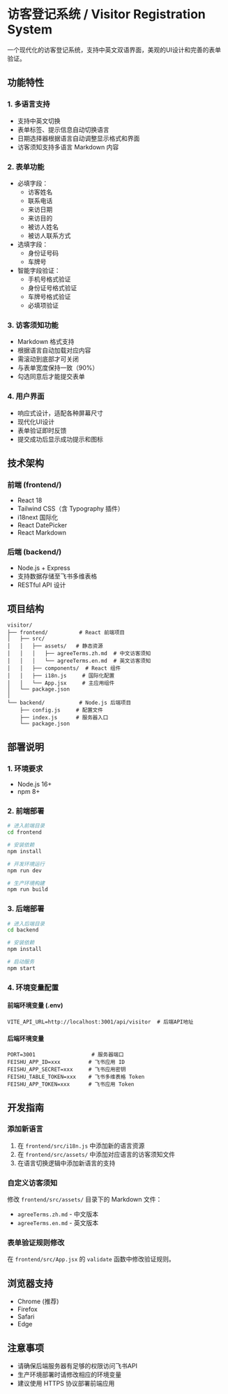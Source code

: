 # 访客登记系统 / Visitor Registration System

一个现代化的访客登记系统，支持中英文双语界面，美观的UI设计和完善的表单验证。

## 功能特性

### 1. 多语言支持
- 支持中英文切换
- 表单标签、提示信息自动切换语言
- 日期选择器根据语言自动调整显示格式和界面
- 访客须知支持多语言 Markdown 内容

### 2. 表单功能
- 必填字段：
  - 访客姓名
  - 联系电话
  - 来访日期
  - 来访目的
  - 被访人姓名
  - 被访人联系方式
- 选填字段：
  - 身份证号码
  - 车牌号
- 智能字段验证：
  - 手机号格式验证
  - 身份证号格式验证
  - 车牌号格式验证
  - 必填项验证

### 3. 访客须知功能
- Markdown 格式支持
- 根据语言自动加载对应内容
- 需滚动到底部才可关闭
- 与表单宽度保持一致（90%）
- 勾选同意后才能提交表单

### 4. 用户界面
- 响应式设计，适配各种屏幕尺寸
- 现代化UI设计
- 表单验证即时反馈
- 提交成功后显示成功提示和图标

## 技术架构

### 前端 (frontend/)
- React 18
- Tailwind CSS（含 Typography 插件）
- i18next 国际化
- React DatePicker
- React Markdown

### 后端 (backend/)
- Node.js + Express
- 支持数据存储至飞书多维表格
- RESTful API 设计

## 项目结构
```
visitor/
├── frontend/          # React 前端项目
│   ├── src/
│   │   ├── assets/   # 静态资源
│   │   │   ├── agreeTerms.zh.md  # 中文访客须知
│   │   │   └── agreeTerms.en.md  # 英文访客须知
│   │   ├── components/  # React 组件
│   │   ├── i18n.js     # 国际化配置
│   │   └── App.jsx     # 主应用组件
│   └── package.json
│
└── backend/           # Node.js 后端项目
    ├── config.js     # 配置文件
    ├── index.js      # 服务器入口
    └── package.json
```

## 部署说明

### 1. 环境要求
- Node.js 16+
- npm 8+

### 2. 前端部署
```bash
# 进入前端目录
cd frontend

# 安装依赖
npm install

# 开发环境运行
npm run dev

# 生产环境构建
npm run build
```

### 3. 后端部署
```bash
# 进入后端目录
cd backend

# 安装依赖
npm install

# 启动服务
npm start
```

### 4. 环境变量配置

#### 前端环境变量 (.env)
```
VITE_API_URL=http://localhost:3001/api/visitor  # 后端API地址
```

#### 后端环境变量
```
PORT=3001                  # 服务器端口
FEISHU_APP_ID=xxx         # 飞书应用 ID
FEISHU_APP_SECRET=xxx     # 飞书应用密钥
FEISHU_TABLE_TOKEN=xxx    # 飞书多维表格 Token
FEISHU_APP_TOKEN=xxx      # 飞书应用 Token
```

## 开发指南

### 添加新语言
1. 在 `frontend/src/i18n.js` 中添加新的语言资源
2. 在 `frontend/src/assets/` 中添加对应语言的访客须知文件
3. 在语言切换逻辑中添加新语言的支持

### 自定义访客须知
修改 `frontend/src/assets/` 目录下的 Markdown 文件：
- `agreeTerms.zh.md` - 中文版本
- `agreeTerms.en.md` - 英文版本

### 表单验证规则修改
在 `frontend/src/App.jsx` 的 `validate` 函数中修改验证规则。

## 浏览器支持
- Chrome (推荐)
- Firefox
- Safari
- Edge

## 注意事项
- 请确保后端服务器有足够的权限访问飞书API
- 生产环境部署时请修改相应的环境变量
- 建议使用 HTTPS 协议部署前端应用
